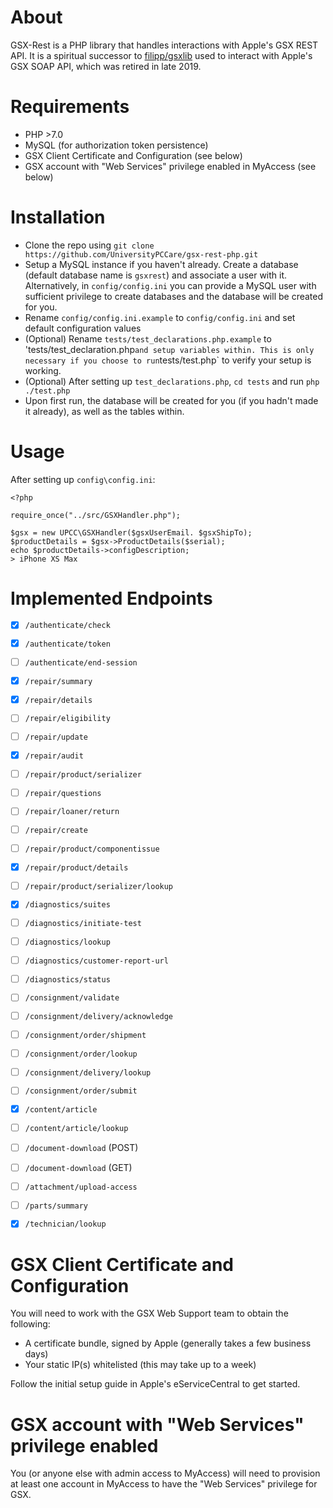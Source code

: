 About
=====

GSX-Rest is a PHP library that handles interactions with Apple's GSX REST API. It is a spiritual successor to [filipp/gsxlib][1] 
used to interact with Apple's GSX SOAP API, which was retired in late 2019.

Requirements
===========

- PHP >7.0
- MySQL (for authorization token persistence)
- GSX Client Certificate and Configuration (see below)
- GSX account with "Web Services" privilege enabled in MyAccess (see below)

Installation
=====

- Clone the repo using `git clone https://github.com/UniversityPCCare/gsx-rest-php.git`
- Setup a MySQL instance if you haven't already. Create a database (default database name is `gsxrest`) and
associate a user with it. Alternatively, in `config/config.ini` you can provide a MySQL user with sufficient
privilege to create databases and the database will be created for you.
- Rename `config/config.ini.example` to `config/config.ini` and set default configuration values
- (Optional) Rename `tests/test_declarations.php.example` to 'tests/test_declaration.php` and setup
variables within. This is only necessary if you choose to run `tests/test.php` to verify your setup is working.
- (Optional) After setting up `test_declarations.php`, `cd tests` and run `php ./test.php`
- Upon first run, the database will be created for you (if you hadn't made it already), as well as the
tables within.

Usage
=====

After setting up `config\config.ini`:

    <?php
    
    require_once("../src/GSXHandler.php");
    
    $gsx = new UPCC\GSXHandler($gsxUserEmail. $gsxShipTo);
    $productDetails = $gsx->ProductDetails($serial);
    echo $productDetails->configDescription;
    > iPhone XS Max

Implemented Endpoints
===

- [x] `/authenticate/check`
- [x] `/authenticate/token`
- [ ] `/authenticate/end-session`


- [x] `/repair/summary`
- [x] `/repair/details`
- [ ] `/repair/eligibility`
- [ ] `/repair/update`
- [x] `/repair/audit`
- [ ] `/repair/product/serializer`
- [ ] `/repair/questions`
- [ ] `/repair/loaner/return`
- [ ] `/repair/create`
- [ ] `/repair/product/componentissue`
- [x] `/repair/product/details`
- [ ] `/repair/product/serializer/lookup`


- [x] `/diagnostics/suites`
- [ ] `/diagnostics/initiate-test`
- [ ] `/diagnostics/lookup`
- [ ] `/diagnostics/customer-report-url`
- [ ] `/diagnostics/status`


- [ ] `/consignment/validate`
- [ ] `/consignment/delivery/acknowledge`
- [ ] `/consignment/order/shipment`
- [ ] `/consignment/order/lookup`
- [ ] `/consignment/delivery/lookup`
- [ ] `/consignment/order/submit`


- [x] `/content/article`
- [ ] `/content/article/lookup`


- [ ] `/document-download` (POST)
- [ ] `/document-download` (GET)
- [ ] `/attachment/upload-access`
- [ ] `/parts/summary`
- [x] `/technician/lookup`

GSX Client Certificate and Configuration
===

You will need to work with the GSX Web Support team to obtain the following:

  * A certificate bundle, signed by Apple (generally takes a few business days)
  * Your static IP(s) whitelisted (this may take up to a week)
  
Follow the initial setup guide in Apple's eServiceCentral to get started.

GSX account with "Web Services" privilege enabled
===

You (or anyone else with admin access to MyAccess) will need to provision at least one account
in MyAccess to have the "Web Services" privilege for GSX.

[1]: https://github.com/filipp/gsxlib
